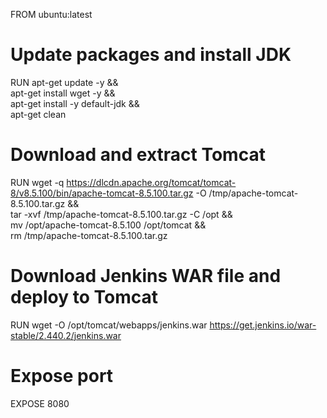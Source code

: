 FROM ubuntu:latest

# Update packages and install JDK
RUN apt-get update -y && \
    apt-get install wget -y && \
    apt-get install -y default-jdk && \
    apt-get clean

# Download and extract Tomcat
RUN wget -q https://dlcdn.apache.org/tomcat/tomcat-8/v8.5.100/bin/apache-tomcat-8.5.100.tar.gz -O /tmp/apache-tomcat-8.5.100.tar.gz && \
    tar -xvf /tmp/apache-tomcat-8.5.100.tar.gz -C /opt && \
    mv /opt/apache-tomcat-8.5.100 /opt/tomcat && \
    rm /tmp/apache-tomcat-8.5.100.tar.gz

# Download Jenkins WAR file and deploy to Tomcat
RUN wget -O /opt/tomcat/webapps/jenkins.war https://get.jenkins.io/war-stable/2.440.2/jenkins.war

# Expose port
EXPOSE 8080
